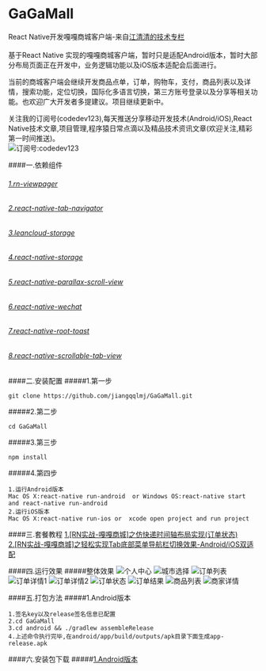 # GaGaMall
React Native开发嘎嘎商城客户端-来自[江清清的技术专栏](http://www.lcode.org)</br></br>
基于React Native 实现的嘎嘎商城客户端，暂时只是适配Android版本，暂时大部分布局页面正在开发中，业务逻辑功能以及iOS版本适配会后面进行。</br>

当前的商城客户端会继续开发商品点单，订单，购物车，支付，商品列表以及详情，搜索功能，定位切换，国际化多语言切换，第三方账号登录以及分享等相关功能。也欢迎广大开发者多提建议。项目继续更新中。

关注我的订阅号(codedev123),每天推送分享移动开发技术(Android/iOS),React Native技术文章,项目管理,程序猿日常点滴以及精品技术资讯文章(欢迎关注,精彩第一时间推送)。</br>
![订阅号:codedev123](./screenshot/qrcode_jiangqq.jpg) </br>

####一.依赖组件
###### [1.rn-viewpager](https://github.com/zbtang/React-Native-ViewPager)
###### [2.react-native-tab-navigator](https://github.com/exponentjs/react-native-tab-navigator)
###### [3.leancloud-storage](https://leancloud.cn/docs/)
###### [4.react-native-storage](https://github.com/sunnylqm/react-native-storage)
###### [5.react-native-parallax-scroll-view](https://github.com/jaysoo/react-native-parallax-scroll-view)
###### [6.react-native-wechat](https://github.com/weflex/react-native-wechat)
###### [7.react-native-root-toast](https://github.com/magicismight/react-native-root-toast)
###### [8.react-native-scrollable-tab-view](https://github.com/skv-headless/react-native-scrollable-tab-view)


####二.安装配置
#####1.第一步
```
git clone https://github.com/jiangqqlmj/GaGaMall.git
```
#####2.第二步
```
cd GaGaMall
```
#####3.第三步
```
npm install
```
#####4.第四步
```
1.运行Android版本
Mac OS X:react-native run-android  or Windows OS:react-native start and react-native run-android
2.运行iOS版本
Mac OS X:react-native run-ios or  xcode open project and run project
```
####三.套餐教程
[1.[RN实战-嘎嘎商城]之仿快递时间轴布局实现(订单状态)](http://www.lcode.org/?p=1855)</br>
[2.[RN实战-嘎嘎商城]之轻松实现Tab底部菜单导航栏切换效果-Android/iOS双适配](http://www.lcode.org/?p=1776)</br>

####四.运行效果
#####整体效果
![个人中心](./screenshot/demo_center.gif) 
![城市选择](./screenshot/1.jpeg) 
![订单列表](./screenshot/2.jpeg) 
![订单详情1](./screenshot/3.jpeg) 
![订单详情2](./screenshot/4.jpeg) 
![订单状态](./screenshot/5.jpeg) 
![订单结果](./screenshot/6.jpeg) 
![商品列表](./screenshot/7.jpeg) 
![商家详情](./screenshot/8.jpeg) 

####五.打包方法
#####1.Android版本
```
1.签名key以及release签名信息已配置
2.cd GaGaMall
3.cd android && ./gradlew assembleRelease
4.上述命令执行完毕,在android/app/build/outputs/apk目录下面生成app-release.apk
```

####六.安装包下载
#####[1.Android版本](./apks/app-release.apk)
